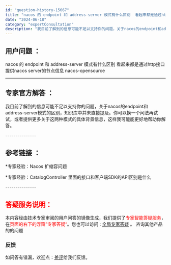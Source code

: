 ```yaml
---
id: "question-history-15667"
title: "nacos 的 endpoint 和 address-server 模式有什么区别  看起来都是通过htt nacos-opensource"
date: "2024-06-18"
category: "expertConsultation"
description: "我目前了解到的信息可能不足以支持你的问题，关于nacos的endpoint和address-server模式的区别，知识库中并未直接提及。你可以换一个问法再试试，或者提供更多关于这两种模式的具体背景信息，这样我可能能更好地帮助你解答。"
---
```


## 用户问题 ： 
 nacos 的 endpoint 和 address-server 模式有什么区别  看起来都是通过http接口提供nacos server的节点信息 nacos-opensource 

---------------
## 专家官方解答 ：

我目前了解到的信息可能不足以支持你的问题，关于nacos的endpoint和address-server模式的区别，知识库中并未直接提及。你可以换一个问法再试试，或者提供更多关于这两种模式的具体背景信息，这样我可能能更好地帮助你解答。


<font color="#949494">---------------</font> 


## 参考链接 ：

*专家经验：Nacos 扩缩容问题 
 
 *专家经验：CatalogController 里面的接口和客户端SDK的API区别是什么 


 <font color="#949494">---------------</font> 
 


## <font color="#FF0000">答疑服务说明：</font> 

本内容经由技术专家审阅的用户问答的镜像生成，我们提供了<font color="#FF0000">专家智能答疑服务</font>，在<font color="#FF0000">页面的右下的浮窗”专家答疑“</font>。您也可以访问 : [全局专家答疑](https://opensource.alibaba.com/chatBot) 。 咨询其他产品的的问题

### 反馈
如问答有错漏，欢迎点：[差评](https://ai.nacos.io/user/feedbackByEnhancerGradePOJOID?enhancerGradePOJOId=15725)给我们反馈。
